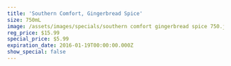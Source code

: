 ```yaml
---
title: 'Southern Comfort, Gingerbread Spice'
size: 750mL
image: /assets/images/specials/southern comfort gingerbread spice 750.jpg
reg_price: $15.99
special_price: $5.99
expiration_date: 2016-01-19T00:00:00.000Z
show_special: false
---
```


